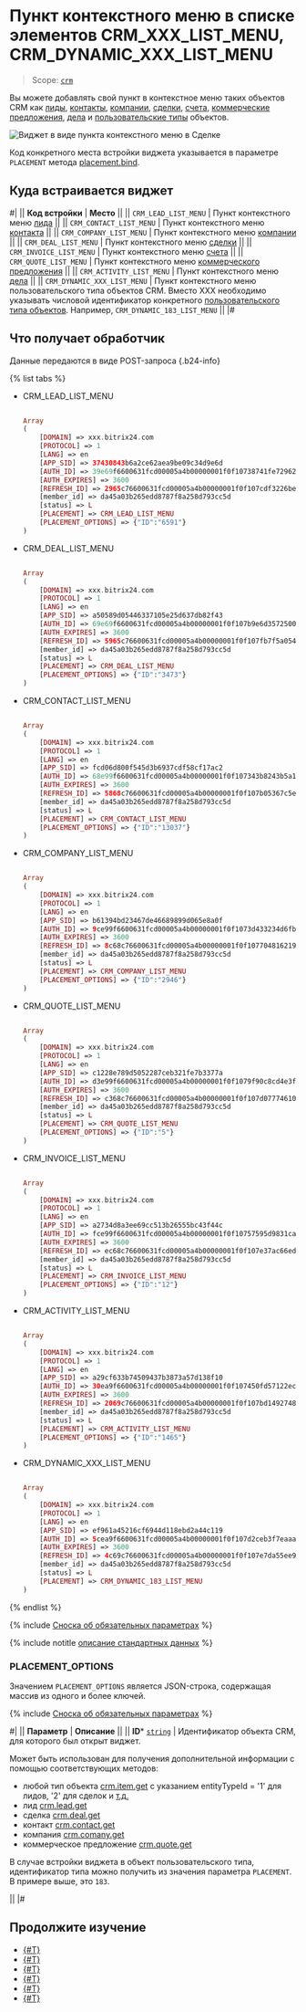 # Пункт контекстного меню в списке элементов CRM_XXX_LIST_MENU, CRM_DYNAMIC_XXX_LIST_MENU

> Scope: [`crm`](../../scopes/permissions.md)

Вы можете добавлять свой пункт в контекстное меню таких объектов CRM как [лиды](../../crm/leads/index.md), [контакты](../../crm/contacts/index.md), [компании](../../crm/companies/index.md), [сделки](../../crm/deals/index.md), [счета](../../crm/outdated/invoice/index.md), [коммерческие предложения](../../crm/quote/index.md), [дела](../../crm/timeline/activities/index.md) и [пользовательские типы](../../crm/universal/index.md) объектов.

![Виджет в виде пункта контекстного меню в Сделке](./_images/CRM_DEAL_LIST_MENU.png "Виджет в виде пункта контекстного меню в Сделке")

Код конкретного места встройки виджета указывается в параметре `PLACEMENT` метода [placement.bind](../placement-bind.md).

## Куда встраивается виджет

#|
|| **Код встройки** | **Место** ||
|| `CRM_LEAD_LIST_MENU` | Пункт контекстного меню [лида](../../crm/leads/index.md) ||
|| `CRM_CONTACT_LIST_MENU` | Пункт контекстного меню [контакта](../../crm/contacts/index.md) ||
|| `CRM_COMPANY_LIST_MENU` | Пункт контекстного меню [компании](../../crm/companies/index.md) ||
|| `CRM_DEAL_LIST_MENU` | Пункт контекстного меню [сделки](../../crm/deals/index.md) ||
|| `CRM_INVOICE_LIST_MENU` | Пункт контекстного меню [счета](../../crm/outdated/invoice/index.md) ||
|| `CRM_QUOTE_LIST_MENU` | Пункт контекстного меню [коммерческого предложения](../../crm/quote/index.md) ||
|| `CRM_ACTIVITY_LIST_MENU` | Пункт контекстного меню [дела](../../crm/timeline/activities/index.md) ||
|| `CRM_DYNAMIC_XXX_LIST_MENU` | Пункт контекстного меню пользовательского типа объектов CRM. Вместо XXX необходимо указывать числовой идентификатор конкретного [пользовательского типа объектов](../../crm/universal/index.md). Например, `CRM_DYNAMIC_183_LIST_MENU` ||
|#

## Что получает обработчик

Данные передаются в виде POST-запроса {.b24-info}

{% list tabs %}

- CRM_LEAD_LIST_MENU

    ```php

    Array
    (
        [DOMAIN] => xxx.bitrix24.com
        [PROTOCOL] => 1
        [LANG] => en
        [APP_SID] => 37430843b6a2ce62aea9be09c34d9e6d
        [AUTH_ID] => 39e69f6600631fcd00005a4b00000001f0f10738741fe7296291110a2e9788a33216cf
        [AUTH_EXPIRES] => 3600
        [REFRESH_ID] => 2965c76600631fcd00005a4b00000001f0f107cdf3226bebc47f89d1b0f15608e44b14
        [member_id] => da45a03b265edd8787f8a258d793cc5d
        [status] => L
        [PLACEMENT] => CRM_LEAD_LIST_MENU
        [PLACEMENT_OPTIONS] => {"ID":"6591"}
    )

    ```

- CRM_DEAL_LIST_MENU

    ```php

    Array
    (
        [DOMAIN] => xxx.bitrix24.com
        [PROTOCOL] => 1
        [LANG] => en
        [APP_SID] => a50589d05446337105e25d637db82f43
        [AUTH_ID] => 69e69f6600631fcd00005a4b00000001f0f107b9e6d35725003c1524f001562c374275
        [AUTH_EXPIRES] => 3600
        [REFRESH_ID] => 5965c76600631fcd00005a4b00000001f0f107fb7f5a0542d97a9f3a31c73bbfde48e2
        [member_id] => da45a03b265edd8787f8a258d793cc5d
        [status] => L
        [PLACEMENT] => CRM_DEAL_LIST_MENU
        [PLACEMENT_OPTIONS] => {"ID":"3473"}
    )

    ```

- CRM_CONTACT_LIST_MENU

    ```php

    Array
    (
        [DOMAIN] => xxx.bitrix24.com
        [PROTOCOL] => 1
        [LANG] => en
        [APP_SID] => fcd06d800f545d3b6937cdf58cf17ac2
        [AUTH_ID] => 68e99f6600631fcd00005a4b00000001f0f107343b8243b5a1ad4f168fc8a8d05c182f
        [AUTH_EXPIRES] => 3600
        [REFRESH_ID] => 5868c76600631fcd00005a4b00000001f0f107b05367c5e576376b33d68414e1b04f18
        [member_id] => da45a03b265edd8787f8a258d793cc5d
        [status] => L
        [PLACEMENT] => CRM_CONTACT_LIST_MENU
        [PLACEMENT_OPTIONS] => {"ID":"13037"}
    )

    ```

- CRM_COMPANY_LIST_MENU

    ```php

    Array
    (
        [DOMAIN] => xxx.bitrix24.com
        [PROTOCOL] => 1
        [LANG] => en
        [APP_SID] => b61394bd23467de46689899d065e8a0f
        [AUTH_ID] => 9ce99f6600631fcd00005a4b00000001f0f1073d433234d6fbee7d770aac0b3ba5e23f
        [AUTH_EXPIRES] => 3600
        [REFRESH_ID] => 8c68c76600631fcd00005a4b00000001f0f107704816219d9d7a765a4038ae79f9a3db
        [member_id] => da45a03b265edd8787f8a258d793cc5d
        [status] => L
        [PLACEMENT] => CRM_COMPANY_LIST_MENU
        [PLACEMENT_OPTIONS] => {"ID":"2946"}
    )
    
    ```

- CRM_QUOTE_LIST_MENU

    ```php

    Array
    (
        [DOMAIN] => xxx.bitrix24.com
        [PROTOCOL] => 1
        [LANG] => en
        [APP_SID] => c1228e789d5052287ceb321fe7b3377a
        [AUTH_ID] => d3e99f6600631fcd00005a4b00000001f0f1079f90c8cd4e3f2726ab8ea7a40888c844
        [AUTH_EXPIRES] => 3600
        [REFRESH_ID] => c368c76600631fcd00005a4b00000001f0f107d077746104d8e477278da715f3ea28cf
        [member_id] => da45a03b265edd8787f8a258d793cc5d
        [status] => L
        [PLACEMENT] => CRM_QUOTE_LIST_MENU
        [PLACEMENT_OPTIONS] => {"ID":"5"}
    )
    
    ```

- CRM_INVOICE_LIST_MENU

    ```php

    Array
    (
        [DOMAIN] => xxx.bitrix24.com
        [PROTOCOL] => 1
        [LANG] => en
        [APP_SID] => a2734d8a3ee69cc513b26555bc43f44c
        [AUTH_ID] => fce99f6600631fcd00005a4b00000001f0f10757595d9831ca4f9591c8b5190a12d385
        [AUTH_EXPIRES] => 3600
        [REFRESH_ID] => ec68c76600631fcd00005a4b00000001f0f107e37ac66ed69aaa16cbc75c7a650e61ef
        [member_id] => da45a03b265edd8787f8a258d793cc5d
        [status] => L
        [PLACEMENT] => CRM_INVOICE_LIST_MENU
        [PLACEMENT_OPTIONS] => {"ID":"12"}
    )
    
    ```

- CRM_ACTIVITY_LIST_MENU

    ```php

    Array
    (
        [DOMAIN] => xxx.bitrix24.com
        [PROTOCOL] => 1
        [LANG] => en
        [APP_SID] => a29cf633b74509437b3873a57d138f10
        [AUTH_ID] => 30ea9f6600631fcd00005a4b00000001f0f107450fd57122ecc7d9e58f894b3fb2c57f
        [AUTH_EXPIRES] => 3600
        [REFRESH_ID] => 2069c76600631fcd00005a4b00000001f0f107bd1492748f20b4a006e2a35f9f7c0b6d
        [member_id] => da45a03b265edd8787f8a258d793cc5d
        [status] => L
        [PLACEMENT] => CRM_ACTIVITY_LIST_MENU
        [PLACEMENT_OPTIONS] => {"ID":"1465"}
    )
    
    ```

- CRM_DYNAMIC_XXX_LIST_MENU

    ```php

    Array
    (
        [DOMAIN] => xxx.bitrix24.com
        [PROTOCOL] => 1
        [LANG] => en
        [APP_SID] => ef961a45216cf6944d118ebd2a44c119
        [AUTH_ID] => 5cea9f6600631fcd00005a4b00000001f0f107d2ceb3f7eaaaa5cee8960f2572ab96e4
        [AUTH_EXPIRES] => 3600
        [REFRESH_ID] => 4c69c76600631fcd00005a4b00000001f0f107e7da55ee918fcdeef4bfa02243184591
        [member_id] => da45a03b265edd8787f8a258d793cc5d
        [status] => L
        [PLACEMENT] => CRM_DYNAMIC_183_LIST_MENU
    )
    
    ```

{% endlist %}

{% include [Сноска об обязательных параметрах](../../../_includes/required.md) %}

{% include notitle [описание стандартных данных](../_includes/widget_data.md) %}

### PLACEMENT_OPTIONS

Значением `PLACEMENT_OPTIONS` является JSON-строка, содержащая массив из одного и более ключей.

{% include [Сноска об обязательных параметрах](../../../_includes/required.md) %}

#|
|| **Параметр** | **Описание** ||
|| **ID***
[`string`](../../data-types.md) | Идентификатор объекта CRM, для которого был открыт виджет.

Может быть использован для получения дополнительной информации с помощью соответствующих методов:

- любой тип объекта [crm.item.get](../../crm/universal/crm-item-get.md) с указанием entityTypeId = '1' для лидов, '2' для сделок и [т.д.](../../crm/data-types.md#object_type)
- лид [crm.lead.get](../../crm/leads/crm-lead-get.md)
- сделка [crm.deal.get](../../crm/deals/crm-deal-get.md)
- контакт [crm.contact.get](../../crm/contacts/crm-contact-get.md)
- компания [crm.comany.get](../../crm/companies/crm-company-get.md)
- коммерческое предложение [crm.quote.get](../../crm/quote/crm-quote-get.md)

В случае встройки виджета в объект пользовательского типа, идентификатор типа можно получить из значения параметра `PLACEMENT`. В примере выше, это `183`.

||
|#

## Продолжите изучение

- [{#T}](../placement-bind.md)
- [{#T}](../ui-interaction/index.md)
- [{#T}](../ui-interaction/crm-card.md)
- [{#T}](../../interactivity/index.md)
- [{#T}](../open-application.md)
- [{#T}](../open-path.md)
